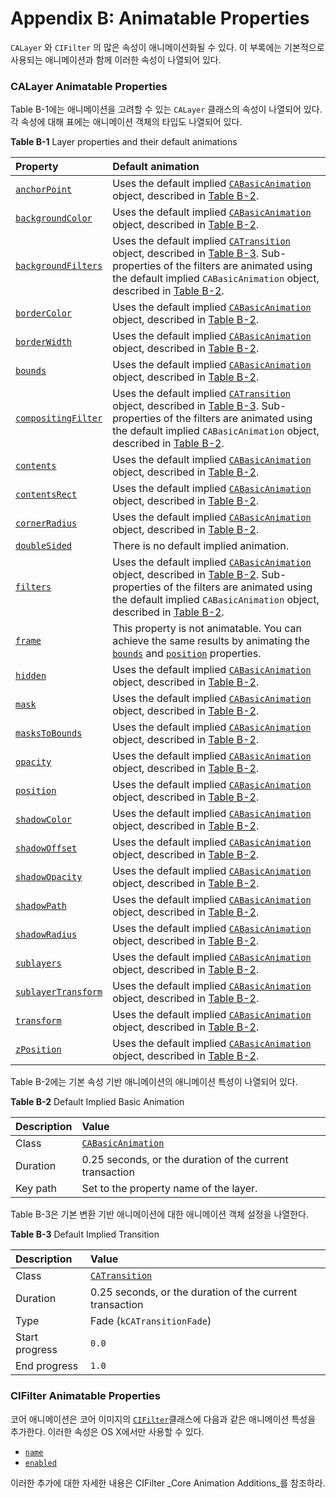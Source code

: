 # Appendix B: Animatable Properties

`CALayer` 와 `CIFilter` 의 많은 속성이 애니메이션화될 수 있다. 이 부록에는 기본적으로 사용되는 애니메이션과 함께 이러한 속성이 나열되어 있다.

### CALayer Animatable Properties

Table B-1에는 애니메이션을 고려할 수 있는 `CALayer` 클래스의 속성이 나열되어 있다. 각 속성에 대해 표에는 애니메이션 객체의 타입도 나열되어 있다.

**Table B-1** Layer properties and their default animations

| Property | Default animation |
| :--- | :--- |
| [`anchorPoint`](https://developer.apple.com/documentation/quartzcore/calayer/1410817-anchorpoint) | Uses the default implied [`CABasicAnimation`](https://developer.apple.com/documentation/quartzcore/cabasicanimation) object, described in [Table B-2](https://developer.apple.com/library/archive/documentation/Cocoa/Conceptual/CoreAnimation_guide/AnimatableProperties/AnimatableProperties.html#//apple_ref/doc/uid/TP40004514-CH11-SW2). |
| [`backgroundColor`](https://developer.apple.com/documentation/quartzcore/calayer/1410966-backgroundcolor) | Uses the default implied [`CABasicAnimation`](https://developer.apple.com/documentation/quartzcore/cabasicanimation) object, described in [Table B-2](https://developer.apple.com/library/archive/documentation/Cocoa/Conceptual/CoreAnimation_guide/AnimatableProperties/AnimatableProperties.html#//apple_ref/doc/uid/TP40004514-CH11-SW2). |
| [`backgroundFilters`](https://developer.apple.com/documentation/quartzcore/calayer/1410827-backgroundfilters) | Uses the default implied [`CATransition`](https://developer.apple.com/documentation/quartzcore/catransition) object, described in [Table B-3](https://developer.apple.com/library/archive/documentation/Cocoa/Conceptual/CoreAnimation_guide/AnimatableProperties/AnimatableProperties.html#//apple_ref/doc/uid/TP40004514-CH11-SW3). Sub-properties of the filters are animated using the default implied `CABasicAnimation` object, described in [Table B-2](https://developer.apple.com/library/archive/documentation/Cocoa/Conceptual/CoreAnimation_guide/AnimatableProperties/AnimatableProperties.html#//apple_ref/doc/uid/TP40004514-CH11-SW2). |
| [`borderColor`](https://developer.apple.com/documentation/quartzcore/calayer/1410903-bordercolor) | Uses the default implied [`CABasicAnimation`](https://developer.apple.com/documentation/quartzcore/cabasicanimation) object, described in [Table B-2](https://developer.apple.com/library/archive/documentation/Cocoa/Conceptual/CoreAnimation_guide/AnimatableProperties/AnimatableProperties.html#//apple_ref/doc/uid/TP40004514-CH11-SW2). |
| [`borderWidth`](https://developer.apple.com/documentation/quartzcore/calayer/1410917-borderwidth) | Uses the default implied [`CABasicAnimation`](https://developer.apple.com/documentation/quartzcore/cabasicanimation) object, described in [Table B-2](https://developer.apple.com/library/archive/documentation/Cocoa/Conceptual/CoreAnimation_guide/AnimatableProperties/AnimatableProperties.html#//apple_ref/doc/uid/TP40004514-CH11-SW2). |
| [`bounds`](https://developer.apple.com/documentation/quartzcore/calayer/1410915-bounds) | Uses the default implied [`CABasicAnimation`](https://developer.apple.com/documentation/quartzcore/cabasicanimation) object, described in [Table B-2](https://developer.apple.com/library/archive/documentation/Cocoa/Conceptual/CoreAnimation_guide/AnimatableProperties/AnimatableProperties.html#//apple_ref/doc/uid/TP40004514-CH11-SW2). |
| [`compositingFilter`](https://developer.apple.com/documentation/quartzcore/calayer/1410748-compositingfilter) | Uses the default implied [`CATransition`](https://developer.apple.com/documentation/quartzcore/catransition) object, described in [Table B-3](https://developer.apple.com/library/archive/documentation/Cocoa/Conceptual/CoreAnimation_guide/AnimatableProperties/AnimatableProperties.html#//apple_ref/doc/uid/TP40004514-CH11-SW3). Sub-properties of the filters are animated using the default implied `CABasicAnimation` object, described in [Table B-2](https://developer.apple.com/library/archive/documentation/Cocoa/Conceptual/CoreAnimation_guide/AnimatableProperties/AnimatableProperties.html#//apple_ref/doc/uid/TP40004514-CH11-SW2). |
| [`contents`](https://developer.apple.com/documentation/quartzcore/calayer/1410773-contents) | Uses the default implied [`CABasicAnimation`](https://developer.apple.com/documentation/quartzcore/cabasicanimation) object, described in [Table B-2](https://developer.apple.com/library/archive/documentation/Cocoa/Conceptual/CoreAnimation_guide/AnimatableProperties/AnimatableProperties.html#//apple_ref/doc/uid/TP40004514-CH11-SW2). |
| [`contentsRect`](https://developer.apple.com/documentation/quartzcore/calayer/1410866-contentsrect) | Uses the default implied [`CABasicAnimation`](https://developer.apple.com/documentation/quartzcore/cabasicanimation) object, described in [Table B-2](https://developer.apple.com/library/archive/documentation/Cocoa/Conceptual/CoreAnimation_guide/AnimatableProperties/AnimatableProperties.html#//apple_ref/doc/uid/TP40004514-CH11-SW2). |
| [`cornerRadius`](https://developer.apple.com/documentation/quartzcore/calayer/1410818-cornerradius) | Uses the default implied [`CABasicAnimation`](https://developer.apple.com/documentation/quartzcore/cabasicanimation) object, described in [Table B-2](https://developer.apple.com/library/archive/documentation/Cocoa/Conceptual/CoreAnimation_guide/AnimatableProperties/AnimatableProperties.html#//apple_ref/doc/uid/TP40004514-CH11-SW2). |
| [`doubleSided`](https://developer.apple.com/documentation/quartzcore/calayer/1410924-isdoublesided) | There is no default implied animation. |
| [`filters`](https://developer.apple.com/documentation/quartzcore/calayer/1410901-filters) | Uses the default implied [`CABasicAnimation`](https://developer.apple.com/documentation/quartzcore/cabasicanimation) object, described in [Table B-2](https://developer.apple.com/library/archive/documentation/Cocoa/Conceptual/CoreAnimation_guide/AnimatableProperties/AnimatableProperties.html#//apple_ref/doc/uid/TP40004514-CH11-SW2). Sub-properties of the filters are animated using the default implied `CABasicAnimation` object, described in [Table B-2](https://developer.apple.com/library/archive/documentation/Cocoa/Conceptual/CoreAnimation_guide/AnimatableProperties/AnimatableProperties.html#//apple_ref/doc/uid/TP40004514-CH11-SW2). |
| [`frame`](https://developer.apple.com/documentation/quartzcore/calayer/1410779-frame) | This property is not animatable. You can achieve the same results by animating the [`bounds`](https://developer.apple.com/documentation/quartzcore/calayer/1410915-bounds) and [`position`](https://developer.apple.com/documentation/quartzcore/calayer/1410791-position) properties. |
| [`hidden`](https://developer.apple.com/documentation/quartzcore/calayer/1410838-ishidden) | Uses the default implied [`CABasicAnimation`](https://developer.apple.com/documentation/quartzcore/cabasicanimation) object, described in [Table B-2](https://developer.apple.com/library/archive/documentation/Cocoa/Conceptual/CoreAnimation_guide/AnimatableProperties/AnimatableProperties.html#//apple_ref/doc/uid/TP40004514-CH11-SW2). |
| [`mask`](https://developer.apple.com/documentation/quartzcore/calayer/1410861-mask) | Uses the default implied [`CABasicAnimation`](https://developer.apple.com/documentation/quartzcore/cabasicanimation) object, described in [Table B-2](https://developer.apple.com/library/archive/documentation/Cocoa/Conceptual/CoreAnimation_guide/AnimatableProperties/AnimatableProperties.html#//apple_ref/doc/uid/TP40004514-CH11-SW2). |
| [`masksToBounds`](https://developer.apple.com/documentation/quartzcore/calayer/1410896-maskstobounds) | Uses the default implied [`CABasicAnimation`](https://developer.apple.com/documentation/quartzcore/cabasicanimation) object, described in [Table B-2](https://developer.apple.com/library/archive/documentation/Cocoa/Conceptual/CoreAnimation_guide/AnimatableProperties/AnimatableProperties.html#//apple_ref/doc/uid/TP40004514-CH11-SW2). |
| [`opacity`](https://developer.apple.com/documentation/quartzcore/calayer/1410933-opacity) | Uses the default implied [`CABasicAnimation`](https://developer.apple.com/documentation/quartzcore/cabasicanimation) object, described in [Table B-2](https://developer.apple.com/library/archive/documentation/Cocoa/Conceptual/CoreAnimation_guide/AnimatableProperties/AnimatableProperties.html#//apple_ref/doc/uid/TP40004514-CH11-SW2). |
| [`position`](https://developer.apple.com/documentation/quartzcore/calayer/1410791-position) | Uses the default implied [`CABasicAnimation`](https://developer.apple.com/documentation/quartzcore/cabasicanimation) object, described in [Table B-2](https://developer.apple.com/library/archive/documentation/Cocoa/Conceptual/CoreAnimation_guide/AnimatableProperties/AnimatableProperties.html#//apple_ref/doc/uid/TP40004514-CH11-SW2). |
| [`shadowColor`](https://developer.apple.com/documentation/quartzcore/calayer/1410829-shadowcolor) | Uses the default implied [`CABasicAnimation`](https://developer.apple.com/documentation/quartzcore/cabasicanimation) object, described in [Table B-2](https://developer.apple.com/library/archive/documentation/Cocoa/Conceptual/CoreAnimation_guide/AnimatableProperties/AnimatableProperties.html#//apple_ref/doc/uid/TP40004514-CH11-SW2). |
| [`shadowOffset`](https://developer.apple.com/documentation/quartzcore/calayer/1410970-shadowoffset) | Uses the default implied [`CABasicAnimation`](https://developer.apple.com/documentation/quartzcore/cabasicanimation) object, described in [Table B-2](https://developer.apple.com/library/archive/documentation/Cocoa/Conceptual/CoreAnimation_guide/AnimatableProperties/AnimatableProperties.html#//apple_ref/doc/uid/TP40004514-CH11-SW2). |
| [`shadowOpacity`](https://developer.apple.com/documentation/quartzcore/calayer/1410751-shadowopacity) | Uses the default implied [`CABasicAnimation`](https://developer.apple.com/documentation/quartzcore/cabasicanimation) object, described in [Table B-2](https://developer.apple.com/library/archive/documentation/Cocoa/Conceptual/CoreAnimation_guide/AnimatableProperties/AnimatableProperties.html#//apple_ref/doc/uid/TP40004514-CH11-SW2). |
| [`shadowPath`](https://developer.apple.com/documentation/quartzcore/calayer/1410771-shadowpath) | Uses the default implied [`CABasicAnimation`](https://developer.apple.com/documentation/quartzcore/cabasicanimation) object, described in [Table B-2](https://developer.apple.com/library/archive/documentation/Cocoa/Conceptual/CoreAnimation_guide/AnimatableProperties/AnimatableProperties.html#//apple_ref/doc/uid/TP40004514-CH11-SW2). |
| [`shadowRadius`](https://developer.apple.com/documentation/quartzcore/calayer/1410819-shadowradius) | Uses the default implied [`CABasicAnimation`](https://developer.apple.com/documentation/quartzcore/cabasicanimation) object, described in [Table B-2](https://developer.apple.com/library/archive/documentation/Cocoa/Conceptual/CoreAnimation_guide/AnimatableProperties/AnimatableProperties.html#//apple_ref/doc/uid/TP40004514-CH11-SW2). |
| [`sublayers`](https://developer.apple.com/documentation/quartzcore/calayer/1410802-sublayers) | Uses the default implied [`CABasicAnimation`](https://developer.apple.com/documentation/quartzcore/cabasicanimation) object, described in [Table B-2](https://developer.apple.com/library/archive/documentation/Cocoa/Conceptual/CoreAnimation_guide/AnimatableProperties/AnimatableProperties.html#//apple_ref/doc/uid/TP40004514-CH11-SW2). |
| [`sublayerTransform`](https://developer.apple.com/documentation/quartzcore/calayer/1410888-sublayertransform) | Uses the default implied [`CABasicAnimation`](https://developer.apple.com/documentation/quartzcore/cabasicanimation) object, described in [Table B-2](https://developer.apple.com/library/archive/documentation/Cocoa/Conceptual/CoreAnimation_guide/AnimatableProperties/AnimatableProperties.html#//apple_ref/doc/uid/TP40004514-CH11-SW2). |
| [`transform`](https://developer.apple.com/documentation/quartzcore/calayer/1410836-transform) | Uses the default implied [`CABasicAnimation`](https://developer.apple.com/documentation/quartzcore/cabasicanimation) object, described in [Table B-2](https://developer.apple.com/library/archive/documentation/Cocoa/Conceptual/CoreAnimation_guide/AnimatableProperties/AnimatableProperties.html#//apple_ref/doc/uid/TP40004514-CH11-SW2). |
| [`zPosition`](https://developer.apple.com/documentation/quartzcore/calayer/1410884-zposition) | Uses the default implied [`CABasicAnimation`](https://developer.apple.com/documentation/quartzcore/cabasicanimation) object, described in [Table B-2](https://developer.apple.com/library/archive/documentation/Cocoa/Conceptual/CoreAnimation_guide/AnimatableProperties/AnimatableProperties.html#//apple_ref/doc/uid/TP40004514-CH11-SW2). |

Table B-2에는 기본 속성 기반 애니메이션의 애니메이션 특성이 나열되어 있다.

**Table B-2** Default Implied Basic Animation

| Description | Value |
| :--- | :--- |
| Class | [`CABasicAnimation`](https://developer.apple.com/documentation/quartzcore/cabasicanimation) |
| Duration | 0.25 seconds, or the duration of the current transaction |
| Key path | Set to the property name of the layer. |

Table B-3은 기본 변환 기반 애니메이션에 대한 애니메이션 객체 설정을 나열한다.

**Table B-3** Default Implied Transition

| Description | Value |
| :--- | :--- |
| Class | [`CATransition`](https://developer.apple.com/documentation/quartzcore/catransition) |
| Duration | 0.25 seconds, or the duration of the current transaction |
| Type | Fade \(`kCATransitionFade`\) |
| Start progress | `0.0` |
| End progress | `1.0` |

### CIFilter Animatable Properties

코어 애니메이션은 코어 이미지의 [`CIFilter`](https://developer.apple.com/documentation/coreimage/cifilter)클래스에 다음과 같은 애니메이션 특성을 추가한다. 이러한 속성은 OS X에서만 사용할 수 있다.

* [`name`](https://developer.apple.com/documentation/coreimage/cifilter/1437997-setname)
* [`enabled`](https://developer.apple.com/documentation/coreimage/cifilter/1438276-enabled)

이러한 추가에 대한 자세한 내용은 CIFilter _Core Animation Additions_를 참조하라.

